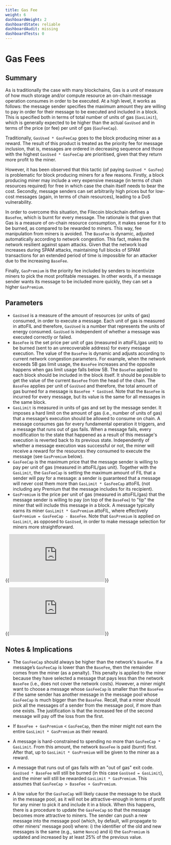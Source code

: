 ```yaml
---
title: Gas Fee
weight: 6
dashboardWeight: 2
dashboardState: reliable
dashboardAudit: missing
dashboardTests: 0
---
```


# Gas Fees

## Summary

As is traditionally the case with many blockchains, Gas is a unit of measure of how much storage and/or compute resource an on-chain message operation consumes in order to be executed. At a high level, it works as follows: the message sender specifies the maximum amount they are willing to pay in order for their message to be executed and included in a block. This is specified both in terms of total number of units of gas (`GasLimit`), which is generally expected to be higher than the actual `GasUsed` and in terms of the price (or fee) per unit of gas (`GasFeeCap`).

Traditionally, `GasUsed * GasFeeCap` goes to the block producing miner as a reward. The result of this product is treated as the priority fee for message inclusion, that is, messages are ordered in decreasing sequence and those with the highest `GasUsed * GasFeeCap` are prioritised, given that they return more profit to the miner.

However, it has been observed that this tactic (of paying `GasUsed * GasFee`) is problematic  for block producing miners for a few reasons. Firstly, a block producing miner may include a very expensive message (in terms of chain resources required) for free in which case the chain itself needs to bear the cost. Secondly, message senders can set arbitrarily high prices but for low-cost messages (again, in terms of chain resources), leading to a DoS vulnerability.

In order to overcome this situation, the Filecoin blockchain defines a `BaseFee`, which is burnt for every message. The rationale is that given that Gas is a measure of on-chain resource consumption, it makes sense for it to be burned, as compared to be rewarded to miners. This way, fee manipulation from miners is avoided. The `BaseFee` is dynamic, adjusted automatically according to network congestion. This fact, makes the network resilient against spam attacks. Given that the network load increases during SPAM attacks, maintaining full blocks of SPAM transactions for an extended period of time is impossible for an attacker due to the increasing `BaseFee`.

Finally, `GasPremium` is the priority fee included by senders to incentivize miners to pick the most profitable messages. In other words, if a message sender wants its message to be included more quickly, they can set a higher `GasPremium`.

## Parameters

- `GasUsed` is a measure of the amount of resources (or units of gas) consumed, in order to execute a message. Each unit of gas is measured in attoFIL and therefore, `GasUsed` is a number that represents the units of energy consumed. `GasUsed` is independent of whether a message was executed correctly or failed.
- `BaseFee` is the set price per unit of gas (measured in attoFIL/gas unit) to be burned (sent to an unrecoverable address) for every message execution. The value of the `BaseFee` is dynamic and adjusts according to current network congestion parameters. For example, when the network exceeds 5B gas limit usage, the `BaseFee` increases and the opposite happens when gas limit usage falls below 5B. The `BaseFee` applied to each block should be included in the block itself. It should be possible to get the value of the current `BaseFee` from the head of the chain. The `BaseFee` applies per unit of `GasUsed` and therefore, the total amount of gas burned for a message is `BaseFee * GasUsed`. Note that the `BaseFee` is incurred for every message, but its value is the same for all messages in the same block.
- `GasLimit` is measured in units of gas and set by the message sender. It imposes a hard limit on the amount of gas (i.e., number of units of gas) that a message’s execution should be allowed to consume on chain. A message consumes gas for every fundamental operation it triggers, and a message that runs out of gas fails. When a message fails, every modification to the state that happened as a result of this message's execution is reverted back to its previous state. Independently of whether a message execution was successful or not, the miner will receive a reward for the resources they consumed to execute the message (see `GasPremium` below). 
- `GasFeeCap` is the maximum price that the message sender is willing to pay per unit of gas (measured in attoFIL/gas unit). Together with the `GasLimit`, the `GasFeeCap` is setting the maximum amount of FIL that a sender will pay for a message: a sender is guaranteed that a message will never cost them more than `GasLimit * GasFeeCap` attoFIL (not including any Premium that the message includes for its recipient).
- `GasPremium` is the price per unit of gas (measured in attoFIL/gas) that the message sender is willing to pay (on top of the `BaseFee`) to "tip" the miner that will include this message in a block. A message typically earns its miner `GasLimit * GasPremium` attoFIL, where effectively `GasPremium = GasFeeCap - BaseFee`. Note that `GasPremium` is applied on `GasLimit`, as opposed to `GasUsed`, in order to make message selection for miners more straightforward.


{{<embed src="https://github.com/filecoin-project/lotus/blob/master/chain/vm/burn.go"  lang="go" symbol="ComputeGasOverestimationBurn">}}

{{<embed src="https://github.com/filecoin-project/lotus/blob/master/chain/store/basefee.go"  lang="go" symbol="ComputeNextBaseFee">}}

## Notes & Implications 

- The `GasFeeCap` should always be higher than the network's `BaseFee`. If a message’s `GasFeeCap` is lower than the `BaseFee`, then the remainder comes from the miner (as a penalty). This penalty is applied to the miner because they have selected a message that pays less than the network `BaseFee` (i.e., does not cover the network costs). However, a miner might want to choose a message whose `GasFeeCap` is smaller than the `BaseFee` if the same sender has another message in the message pool whose `GasFeeCap` is much bigger than the `BaseFee`. Recall, that a miner should pick all the messages of a sender from the message pool, if more than one exists. The justification is that the increased fee of the second message will pay off the loss from the first.

- If `BaseFee + GasPremium` < `GasFeeCap`, then the miner might not earn the entire `GasLimit * GasPremium` as their reward.

- A message is hard-constrained to spending no more than `GasFeeCap * GasLimit`. From this amount, the network `BaseFee` is paid (burnt) first. After that, up to `GasLimit * GasPremium` will be given to the miner as a reward.

- A message that runs out of gas fails with an "out of gas" exit code. `GasUsed * BaseFee` will still be burned (in this case `GasUsed = GasLimit`), and the miner will still be rewarded `GasLimit * GasPremium`. This assumes that `GasFeeCap > BaseFee + GasPremium`.

- A low value for the `GasFeeCap` will likely cause the message to be stuck in the message pool, as it will not be attractive-enough in terms of profit for any miner to pick it and include it in a block. When this happens, there is a procedure to update the `GasFeeCap` so that the message becomes more attractive to miners. The sender can push a new message into the message pool (which, by default, will propagate to other miners' message pool) where: i) the identifier of the old and new messages is the same (e.g., same `Nonce`) and ii) the `GasPremium` is updated and increased by at least 25% of the previous value.
